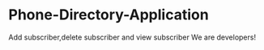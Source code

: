 # Phone-Directory-Application
Add subscriber,delete subscriber and view subscriber
We are developers!
